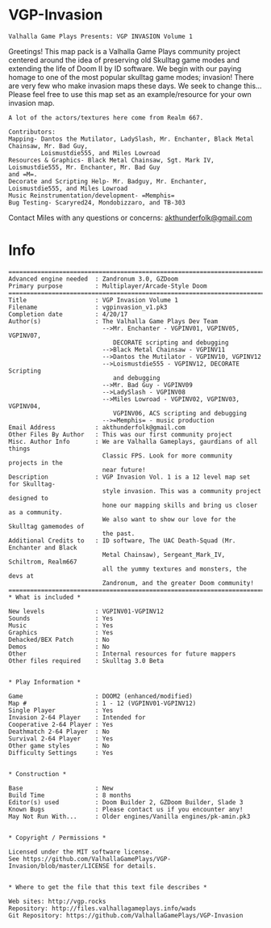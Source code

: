 # VGP-Invasion
    
    Valhalla Game Plays Presents: VGP INVASION Volume 1
Greetings! This map pack is a Valhalla Game Plays community project centered around the idea of preserving old Skulltag game modes and extending the life of Doom II by ID software. We begin with our paying homage to one of the most popular skulltag game modes; invasion! There are very few who make invasion maps these days. We seek to change this...
Please feel free to use this map set as an example/resource for your own invasion map.
    
    A lot of the actors/textures here come from Realm 667.
    
    Contributors:
    Mapping- Dantos the Mutilator, LadySlash, Mr. Enchanter, Black Metal Chainsaw, Mr. Bad Guy, 
             Loismustdie555, and Miles Lowroad
    Resources & Graphics- Black Metal Chainsaw, Sgt. Mark IV, Loismustdie555, Mr. Enchanter, Mr. Bad Guy
	and =M=.
    Decorate and Scripting Help- Mr. Badguy, Mr. Enchanter, Loismustdie555, and Miles Lowroad
    Music Reinstrumentation/development- =Memphis=
    Bug Testing- Scaryred24, Mondobizzaro, and TB-303

Contact Miles with any questions or concerns: akthunderfolk@gmail.com

# Info

    ===========================================================================
    Advanced engine needed  : Zandronum 3.0, GZDoom
    Primary purpose         : Multiplayer/Arcade-Style Doom
    ===========================================================================
    Title                   : VGP Invasion Volume 1
    Filename                : vgpinvasion_v1.pk3
    Completion date         : 4/20/17
    Author(s)               : The Valhalla Game Plays Dev Team
                              -->Mr. Enchanter - VGPINV01, VGPINV05, VGPINV07,
                                 DECORATE scripting and debugging
                              -->Black Metal Chainsaw - VGPINV11
                              -->Dantos the Mutilator - VGPINV10, VGPINV12
                              -->Loismustdie555 - VGPINV12, DECORATE Scripting
                                 and debugging
                              -->Mr. Bad Guy - VGPINV09
                              -->LadySlash - VGPINV08
                              -->Miles Lowroad - VGPINV02, VGPINV03, VGPINV04, 
                                 VGPINV06, ACS scripting and debugging
                              -->=Memphis= - music production
    Email Address           : akthunderfolk@gmail.com
    Other Files By Author   : This was our first community project
    Misc. Author Info       : We are Valhalla Gameplays, gaurdians of all things
                              Classic FPS. Look for more community projects in the
                              near future!  
    Description             : VGP Invasion Vol. 1 is a 12 level map set for Skulltag-  
                              style invasion. This was a community project designed to 
                              hone our mapping skills and bring us closer as a community.
                              We also want to show our love for the Skulltag gamemodes of
                              the past. 
    Additional Credits to   : ID software, The UAC Death-Squad (Mr. Enchanter and Black
                              Metal Chainsaw), Sergeant_Mark_IV, Schiltrom, Realm667 
                              all the yummy textures and monsters, the devs at 
                              Zandronum, and the greater Doom community!
    ===========================================================================
    * What is included *

    New levels              : VGPINV01-VGPINV12
    Sounds                  : Yes
    Music                   : Yes
    Graphics                : Yes
    Dehacked/BEX Patch      : No
    Demos                   : No
    Other                   : Internal resources for future mappers
    Other files required    : Skulltag 3.0 Beta


    * Play Information *

    Game                    : DOOM2 (enhanced/modified)
    Map #                   : 1 - 12 (VGPINV01-VGPINV12)
    Single Player           : Yes
    Invasion 2-64 Player    : Intended for
    Cooperative 2-64 Player : Yes
    Deathmatch 2-64 Player  : No
    Survival 2-64 Player    : Yes
    Other game styles       : No
    Difficulty Settings     : Yes


    * Construction *

    Base                    : New 
    Build Time              : 8 months
    Editor(s) used          : Doom Builder 2, GZDoom Builder, Slade 3
    Known Bugs              : Please contact us if you encounter any!
    May Not Run With...     : Older engines/Vanilla engines/pk-amin.pk3 


    * Copyright / Permissions *

    Licensed under the MIT software license.
    See https://github.com/ValhallaGamePlays/VGP-Invasion/blob/master/LICENSE for details.


    * Where to get the file that this text file describes *

    Web sites: http://vgp.rocks
    Repository: http://files.valhallagameplays.info/wads
    Git Repository: https://github.com/ValhallaGamePlays/VGP-Invasion
